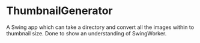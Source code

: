 # ThumbnailGenerator
A Swing app which can take a directory and convert all the images within to thumbnail size. Done to show an understanding of SwingWorker.
